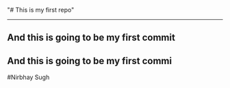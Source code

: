 "# This is my first repo" 
***
## And this is going to be my first commit

## And this is going to be my first commi
#Nirbhay Sugh
